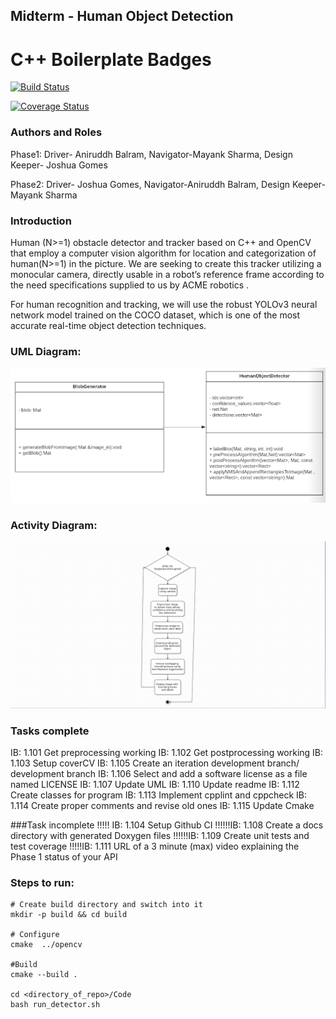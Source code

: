 ## Midterm - Human Object Detection
# C++ Boilerplate Badges
[![Build Status](https://github.com/joshuag1214/Midterm-Project--ENPM808X/actions/workflows/build_and_coveralls.yml/badge.svg)](https://github.com/joshuag1214/Midterm-Project--ENPM808X/actions/workflows/build_and_coveralls.yml)

[![Coverage Status](https://coveralls.io/repos/github/joshuag1214/Midterm-Project--ENPM808X/badge.svg?branch=master)](https://coveralls.io/github/joshuag1214/Midterm-Project--ENPM808X?branch=master)


### Authors and Roles
Phase1:
Driver- Aniruddh Balram,
Navigator-Mayank Sharma,
Design Keeper- Joshua Gomes

Phase2:
Driver- Joshua Gomes,
Navigator-Aniruddh Balram,
Design Keeper-Mayank Sharma


### Introduction
Human (N>=1) obstacle detector and tracker based on C++ and OpenCV that employ a computer vision algorithm for location and categorization of human(N>=1) in the picture.
We are seeking to create this tracker utilizing a monocular camera, directly usable in a robot’s reference frame according to the need specifications supplied to us by ACME robotics .

For human recognition and tracking, we will use the robust YOLOv3 neural network model trained on the COCO dataset, which is one of the most accurate real-time object detection techniques. 


### UML Diagram:
![alt text](./UML_Diagram/Class_DiagramV2.png)

### Activity Diagram:
![alt text](./UML_Diagram/Activity_Diagram.png)

### Tasks complete
IB: 1.101 Get preprocessing working 
IB: 1.102 Get postprocessing working 
IB: 1.103 Setup coverCV 
IB: 1.105 Create an iteration development branch/ development branch 
IB: 1.106 Select and add a software license as a file named LICENSE 
IB: 1.107 Update UML 
IB: 1.110 Update readme 
IB: 1.112 Create classes for program 
IB: 1.113 Implement cpplint and cppcheck 
IB: 1.114 Create proper comments and revise old ones 
IB: 1.115 Update Cmake

###Task incomplete
!!!!! IB: 1.104 Setup Github CI 
!!!!!!IB: 1.108 Create a docs directory with generated Doxygen files 
!!!!!!IB: 1.109 Create unit tests and test coverage 
!!!!!IB: 1.111 URL of a 3 minute (max) video explaining the Phase 1 status of your API 

### Steps to run: 
```
# Create build directory and switch into it
mkdir -p build && cd build

# Configure
cmake  ../opencv

#Build
cmake --build .

cd <directory_of_repo>/Code
bash run_detector.sh
```
